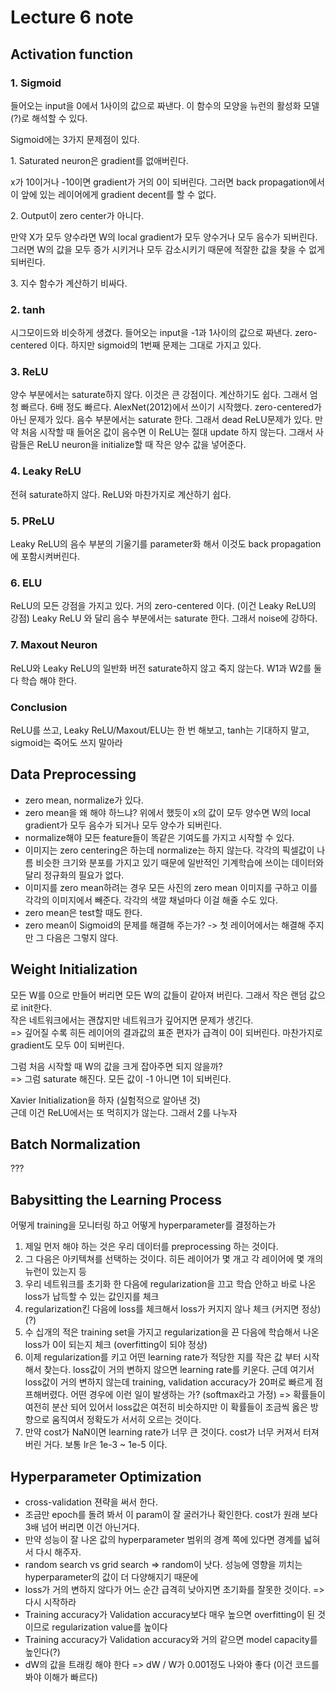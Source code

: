 
# Lecture 6 note

## Activation function

### 1. Sigmoid

들어오는 input을 0에서 1사이의 값으로 짜낸다.
이 함수의 모양을 뉴런의 활성화 모델(?)로 해석할 수 있다.

Sigmoid에는 3가지 문제점이 있다.

1\. Saturated neuron은 gradient를 없애버린다.

x가 10이거나 -10이면 gradient가 거의 0이 되버린다.
그러면 back propagation에서 이 앞에 있는 레이어에게 gradient decent를 할 수 없다.

2\. Output이 zero center가 아니다.

만약 X가 모두 양수라면 W의 local gradient가 모두 양수거나 모두 음수가 되버린다.
그러면 W의 값을 모두 증가 시키거나 모두 감소시키기 때문에 적잘한 값을 찾을 수 없게 되버린다.

3\. 지수 함수가 계산하기 비싸다.

### 2. tanh

시그모이드와 비슷하게 생겼다. 들어오는 input을 -1과 1사이의 값으로 짜낸다.
zero-centered 이다. 하지만 sigmoid의 1번째 문제는 그대로 가지고 있다.

### 3. ReLU

양수 부분에서는 saturate하지 않다. 이것은 큰 강점이다.
계산하기도 쉽다. 그래서 엄청 빠르다. 6배 정도 빠르다.
AlexNet(2012)에서 쓰이기 시작했다.
zero-centered가 아닌 문제가 있다.
음수 부분에서는 saturate 한다.
그래서 dead ReLU문제가 있다. 만약 처음 시작할 때 들어온 값이 음수면 이 ReLU는 절대 update 하지 않는다.
그래서 사람들은 ReLU neuron을 initialize할 때 작은 양수 값을 넣어준다.

### 4. Leaky ReLU

전혀 saturate하지 않다. ReLU와 마찬가지로 계산하기 쉽다.

### 5. PReLU

Leaky ReLU의 음수 부분의 기울기를 parameter화 해서 이것도 back propagation에 포함시켜버린다.

### 6. ELU

ReLU의 모든 강점을 가지고 있다.
거의 zero-centered 이다. (이건 Leaky ReLU의 강점)
Leaky ReLU 와 달리 음수 부분에서는 saturate 한다. 그래서 noise에 강하다.

### 7. Maxout Neuron

ReLU와 Leaky ReLU의 일반화 버전
saturate하지 않고 죽지 않는다.
W1과 W2를 둘 다 학습 해야 한다.

### Conclusion

ReLU를 쓰고, Leaky ReLU/Maxout/ELU는 한 번 해보고, tanh는 기대하지 말고, sigmoid는 죽어도 쓰지 말아라

## Data Preprocessing

 - zero mean, normalize가 있다.
 - zero mean을 왜 해야 하느냐? 위에서 했듯이 x의 값이 모두 양수면 W의 local gradient가 모두 음수가 되거나 모두 양수가 되버린다.
 - normalize해야 모든 feature들이 똑같은 기여도를 가지고 시작할 수 있다.
 - 이미지는 zero centering은 하는데 normalize는 하지 않는다. 각각의 픽셀값이 나름 비슷한 크기와 분포를 가지고 있기 때문에 일반적인 기계학습에 쓰이는 데이터와 달리 정규화의 필요가 없다.
 - 이미지를 zero mean하려는 경우 모든 사진의 zero mean 이미지를 구하고 이를 각각의 이미지에서 빼준다. 각각의 색깔 채널마다 이걸 해줄 수도 있다.
 - zero mean은 test할 때도 한다.
 - zero mean이 Sigmoid의 문제를 해결해 주는가? -> 첫 레이어에서는 해결해 주지만 그 다음은 그렇지 않다.

## Weight Initialization

모든 W를 0으로 만들어 버리면 모든 W의 값들이 같아져 버린다. 그래서 작은 랜덤 값으로 init한다.    
작은 네트워크에서는 괜찮지만 네트워크가 깊어지면 문제가 생긴다.    
=> 깊어질 수록 히든 레이어의 결과값의 표준 편자가 급격이 0이 되버린다. 마찬가지로 gradient도 모두 0이 되버린다.

그럼 처음 시작할 때 W의 값을 크게 잡아주면 되지 않을까?    
=> 그럼 saturate 해진다. 모든 값이 -1 아니면 1이 되버린다.

Xavier Initialization을 하자 (실험적으로 알아낸 것)    
근데 이건 ReLU에서는 또 먹히지가 않는다. 그래서 2를 나누자

## Batch Normalization

???

## Babysitting the Learning Process

어떻게 training을 모니터링 하고 어떻게 hyperparameter를 결정하는가
1. 제일 먼저 해야 하는 것은 우리 데이터를 preprocessing 하는 것이다.
2. 그 다음은 아키텍쳐를 선택하는 것이다. 히든 레이어가 몇 개고 각 레이어에 몇 개의 뉴런이 있는지 등
3. 우리 네트워크를 초기화 한 다음에 regularization을 끄고 학습 안하고 바로 나온 loss가 납득할 수 있는 값인지를 체크
4. regularization킨 다음에 loss를 체크해서 loss가 커지지 않나 체크 (커지면 정상) (?)
5. 수 십개의 적은 training set을 가지고 regularization을 끈 다음에 학습해서 나온 loss가 0이 되는지 체크 (overfitting이 되야 정상)
6. 이제 regularization를 키고 어떤 learning rate가 적당한 지를 작은 값 부터 시작해서 찾는다. loss값이 거의 변하지 않으면 learning rate를 키운다. 근데 여기서 loss값이 거의 변하지 않는데 training, validation accuracy가 20퍼로 빠르게 점프해버렸다. 어떤 경우에 이런 일이 발생하는 가? (softmax라고 가정) => 확률들이 여전히 분산 되어 있어서 loss값은 여전히 비슷하지만 이 확률들이 조금씩 옳은 방향으로 움직여서 정확도가 서서히 오르는 것이다.
7. 만약 cost가 NaN이면 learning rate가 너무 큰 것이다. cost가 너무 커져서 터져버린 거다. 보통 lr은 1e-3 ~ 1e-5 이다.

## Hyperparameter Optimization

 - cross-validation 젼략을 써서 한다.
 - 조금만 epoch를 돌려 봐서 이 param이 잘 굴러가나 확인한다. cost가 원래 보다 3배 넘어 버리면 이건 아닌거다.
 - 만약 성능이 잘 나온 값의 hyperparameter 범위의 경계 쪽에 있다면 경계를 넓혀서 다시 해주자.
 - random search vs grid search => random이 낫다. 성능에 영향을 끼치는 hyperparameter의 값이 더 다양해지기 때문에
 - loss가 거의 변하지 않다가 어느 순간 급격히 낮아지면 초기화를 잘못한 것이다. => 다시 시작하라
 - Training accuracy가 Validation accuracy보다 매우 높으면 overfitting이 된 것이므로 regularization value를 높이다
 - Training accuracy가 Validation accuracy와 거의 같으면 model capacity를 높인다(?)
 - dW의 값을 트래킹 해야 한다 => dW / W가 0.001정도 나와야 좋다 (이건 코드를 봐야 이해가 빠르다)
